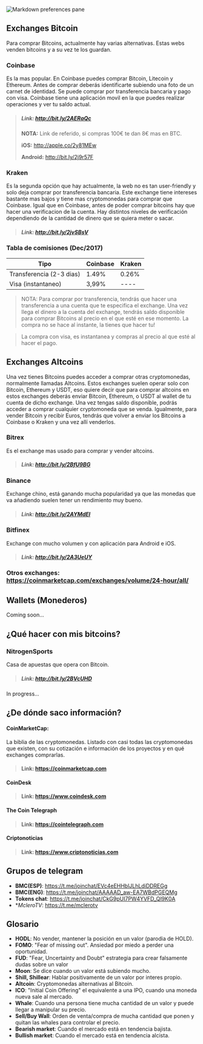 ![Markdown preferences pane](https://www.bitlat.com/blog/wp-content/uploads/2017/10/Bitcoin.png)

## Exchanges Bitcoin

Para comprar Bitcoins, actualmente hay varias alternativas. Estas webs venden bitcoins y a su vez te los guardan. 

### Coinbase

Es la mas popular. En Coinbase puedes comprar Bitcoin, Litecoin y Ethereum. Antes de comprar deberás identificarte subiendo una foto de un carnet de identidad. Se puede comprar por transferencia bancaria y pago con visa. Coinbase tiene una aplicación movil en la que puedes realizar operaciones y ver tu saldo actual.

> ##### Link: <http://bit.ly/2AERaQc>
>  **NOTA:** Link de referido, si compras 100€ te dan 8€ mas en BTC.
> 
> **iOS:** <http://apple.co/2y81MEw>
> 
> **Android:** <http://bit.ly/2j9r57F>


### Kraken

Es la segunda opción que hay actualmente, la web no es tan user-friendly y solo deja comprar por transferencia bancaria. Este exchange tiene intereses bastante mas bajos y tiene mas cryptomonedas para comprar que Coinbase. Igual que en Coinbase, antes de poder comprar bitcoins hay que hacer una verificacion de la cuenta. Hay distintos niveles de verificación dependiendo de la cantidad de dinero que se quiera meter o sacar.

> ##### Link: <http://bit.ly/2jvSBsV>

### Tabla de comisiones (Dec/2017)

Tipo	    | 		Coinbase    | Kraken
------------- | ------------- | -------------
Transferencia (2-3 dias)  | 1.49% 	| 0.26%
Visa (instantaneo) | 3,99%	| ----

> NOTA: Para comprar por transferencia, tendrás que hacer una transferencia a una cuenta que te especifica el exchange. Una vez llega el dinero a la cuenta del exchange, tendrás saldo disponible para comprar Bitcoins al precio en el que esté en ese momento. La compra no se hace al instante, la tienes que hacer tu!

> La compra con visa, es instantanea y compras al precio al que esté al hacer el pago.

## Exchanges Altcoins

Una vez tienes Bitcoins puedes acceder a comprar otras cryptomonedas, normalmente llamadas Altcoins. Estos exchanges suelen operar solo con Bitcoin, Ethereum y USDT, eso quiere decir que para comprar altcoins en estos exchanges deberás enviar Bitcoin, Ethereum, o USDT al wallet de tu cuenta de dicho exchange. Una vez tengas saldo disponible, podrás acceder a comprar cualquier cryptomoneda que se venda. Igualmente, para vender Bitcoin y recibir Euros, tendrás que volver a enviar los Bitcoins a Coinbase o Kraken y una vez allí venderlos.

### Bitrex

Es el exchange mas usado para comprar y vender altcoins. 

> ##### Link: <http://bit.ly/2BfU9BG>

### Binance

Exchange chino, está ganando mucha popularidad ya que las monedas que va añadiendo suelen tener un rendimiento muy bueno.

> ##### Link: <http://bit.ly/2AYMdEl>

### Bitfinex

Exchange con mucho volumen y con aplicación para Android e iOS.

> ##### Link: <http://bit.ly/2A3UeUY>

### Otros exchanges: <https://coinmarketcap.com/exchanges/volume/24-hour/all/>

## Wallets (Monederos)

Coming soon...

## ¿Qué hacer con mis bitcoins?

### NitrogenSports

Casa de apuestas que opera con Bitcoin.

> ##### Link: <http://bit.ly/2BVcUHD>

In progress...

## ¿De dónde saco información?
#### CoinMarketCap:
La biblia de las cryptomonedas. Listado con casi todas las cryptomonedas que existen, con su cotización e información de los proyectos y en qué exchanges comprarlas.

> #### Link: <https://coinmarketcap.com>

#### CoinDesk

> #### Link: <https://www.coindesk.com>

#### The Coin Telegraph

> #### Link: <https://cointelegraph.com>

#### Criptonoticias

> #### Link: <https://www.criptonoticias.com>

## Grupos de telegram

* **BMC(ESP)**: <https://t.me/joinchat/EVc4eEHHblJLhLdiDDREGg>
* **BMC(ENG)**: <https://t.me/joinchat/AAAAAD_aw-EA7WBdPGEQMg>
* **Tokens chat**: <https://t.me/joinchat/CkG9pUI7PW4YVFD_Ql9K0A>
* **McleroTV*: <https://t.me/mclerotv>

## Glosario

* **HODL**: No vender, mantener la posición en un valor (parodia de HOLD).
* **FOMO**: "Fear of missing out". Ansiedad por miedo a perder una oportunidad.
* **FUD**: "Fear, Uncertainty and Doubt" estrategia para crear falsamente dudas sobre un valor
* **Moon**: Se dice cuando un valor está subiendo mucho.
* **Shill, Shillear**: Hablar positivamente de un valor por interes propio.
* **Altcoin**: Cryptomonedas alternativas al Bitcoin.
* **ICO**: "Initial Coin Offering" el equivalente a una IPO, cuando una moneda nueva sale al mercado.
* **Whale**: Cuando una persona tiene mucha cantidad de un valor y puede llegar a manipular su precio.
* **Sell/Buy Wall**: Orden de venta/compra de mucha cantidad que ponen y quitan las whales para controlar el precio.
* **Bearish market**: Cuando el mercado está en tendencia bajista.
* **Bullish market**: Cuando el mercado está en tendencia alcista.



